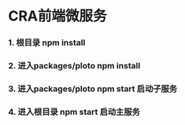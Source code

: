# CRA前端微服务


### 1. 根目录 npm install
### 2. 进入packages/ploto npm install

### 3. 进入packages/ploto npm start 启动子服务
### 4. 进入根目录 npm start 启动主服务
